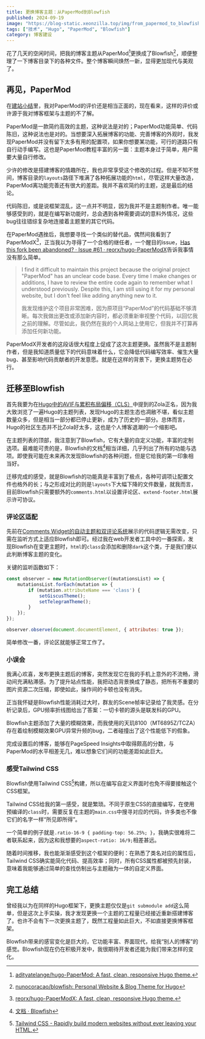 ```yaml
---
title: 更换博客主题：从PaperMod到Blowfish
published: 2024-09-19
image: "https://blog-static.xeonzilla.top/img/from_papermod_to_blowfish/cover.avif"
tags: ["技术", "Hugo", "PaperMod", "Blowfish"]
category: 博客建设
---
```

花了几天的空闲时间，把我的博客主题从PaperMod[^1]更换成了Blowfish[^2]，顺便整理了一下博客目录下的各种文件。整个博客瞬间焕然一新，显得更加现代与美观了。

## 再见，PaperMod
在[建站小结](/posts/blog_summary/)里，我对PaperMod的评价还是相当正面的，现在看来，这样的评价或许源于我对博客框架与主题的不了解。

PaperMod是一款简约高效的主题，这种说法是对的；PaperMod功能简单、代码陈旧，这种说法也是对的。当想要深入拓展博客的功能、完善博客的外观时，我发现PaperMod并没有留下太多有用的配置项，如果你想要某功能，可行的道路只有自行动手编写。这也是PaperMod教程丰富的另一面：主题本身过于简单，用户需要大量自行修改。

少许的修改是搭建博客的情趣所在，我也非常享受这个修改的过程。但是不知不觉间，博客目录的```layouts```路径下堆满了各种拓展功能的```html```，尽管这样大量改造，PaperMod离功能完善还有很大的差距。我并不喜欢简约的主题，这是最后的结论。

代码陈旧，或是说框架混乱，这一点并不明显，因为我并不是主题制作者。唯一能够感受到的，就是在编写新功能时，总会遇到各种需要调试的意料外情况，这些bug往往错综复杂地连接着主题里的其它代码。

在PaperMod遇挫后，我想要寻找一个类似的替代品，偶然间我看到了PaperModX[^3]，正当我以为寻得了一个合格的继任者，一个醒目的issue，[Has this fork been abandoned? · Issue #61 · reorx/hugo-PaperModX](https://github.com/reorx/hugo-PaperModX/issues/61)告诉我事情没有那么简单。
>I find it difficult to maintain this project because the original project "PaperMod" has an unclear code base. Every time I make changes or additions, I have to review the entire code again to remember what I understood previously. Despite this, I am still using it for my personal website, but I don't feel like adding anything new to it.
>
>我发现维护这个项目非常困难，因为原项目“PaperMod”的代码基础不够清晰。每次我做出更改或添加新内容时，都必须重新审视整个代码，以回忆我之前的理解。尽管如此，我仍然在我的个人网站上使用它，但我并不打算再添加任何新功能。

PaperModX开发者的这段话很大程度上促成了这次主题更换。虽然我不是主题制作者，但是我知道质量低下的代码意味着什么，它会降低代码编写效率、催生大量bug、甚至影响代码贡献者的开发意愿。就是在这样的背景下，更换主题势在必行。

## 迁移至Blowfish
首先我要为在[Hugo中的AVIF与累积布局偏移（CLS）](/posts/hugo_avif_cls/)中提到的Zola正名，因为我大致浏览了一遍Hugo的主题列表，发现Hugo的主题生态也凋敝不堪，看似主题数量众多，但是相当一部分都已停止更新，成为了历史的一部分。总体而言，Hugo的社区生态并不比Zola好太多，这也是个人博客退潮的一个缩影吧。

在主题列表的顶部，我注意到了Blowfish，它有大量的自定义功能，丰富的定制选项。最难能可贵的是，Blowfish的文档[^4]相当详细，几乎列出了所有的功能与选项。即使我可能在未来再次发现Blowfish的各种问题，但是它给我的第一印象相当好。

迁移完成的感受，就是Blowfish的功能真是丰富到了极点，各种可调项让配置文件也格外的长；与之形成对比的则是```layouts```下大幅下降的文件数量，就我而言，目前Blowfish只需要额外的```comments.html```以设置评论区、```extend-footer.html```展示许可协议。

### 评论区适配
先前在[Comments Widget的自动主题和双评论系统](/posts/auto_theme_comments_system_with_comments_widget/)展示的代码逻辑无需改变，只需在监听方式上适应Blowfish即可。经过我在web开发者工具中的一番探索，发现Blowfish在变更主题时，```html```的```class```会添加和删除```dark```这个类，于是我们便以此判断博客主题的变化。

关键的监听函数如下：
```javascript
const observer = new MutationObserver((mutationsList) => {
    mutationsList.forEach(mutation => {
        if (mutation.attributeName === 'class') {
            setGiscusTheme();
            setTelegramTheme();
        }
    });
});

observer.observe(document.documentElement, { attributes: true });
```
简单修改一番，评论区就能够正常工作了。

### 小误会
我满心欢喜，发布更换主题后的博客，突然发现它在我的手机上意外的不流畅，滑动间充满粘滞感。为了提升站点性能，我把动态背景换成了静态，把所有不重要的图片资源二次压缩，即使如此，操作间的卡顿也没有消失。

正当我怀疑是Blowfish性能消耗过大时，群友的Scene帧率记录给了我灵感。在分析记录后，GPU频率折线图给出了答案：一切卡顿的源头是联发科的GPU。

Blowfish主题添加了大量的模糊效果，而我使用的天玑8100（MT6895Z/TCZA）存在着绘制模糊效果GPU异常升频的bug，二者碰撞出了这个性能低下的假象。

完成设置后的博客，能够在PageSpeed Insights中取得颇高的分数，与PaperMod的水平相差无几，难以想象它们间的功能差距如此巨大。

### 感受Tailwind CSS
Blowfish使用Tailwind CSS[^5]构建，所以在编写自定义界面时也免不得要接触这个CSS框架。

Tailwind CSS给我的第一感受，就是繁琐。不同于原生CSS的直接编写，在使用预编译的```class```时，需要反复在主题的```main.css```中搜寻对应的代码，许多类也不像它们的名字一样“所见即所得”。

一个简单的例子就是```.ratio-16-9 { padding-top: 56.25%; }```，我确实很难将二者联系起来，因为这和我想要的```aspect-ratio: 16/9;```相差甚远。

随着时间推移，我也能渐渐感受到这个框架的便利：在熟悉了类名对应的属性后，Tailwind CSS确实能简化代码、提高效率；同时，所有CSS属性都被预先封装，意味着我能够通过简单的查找仿制出与主题融为一体的自定义界面。

## 完工总结
曾经我以为在同样的Hugo框架下，更换主题仅仅是```git submodule add```这么简单，但是这次上手实操，我才发现更换一个主题的工程量已经接近重新搭建博客了。也许不会有下一次更换主题了，既然工程量如此巨大，不如直接更换博客框架。

Blowfish带来的感官变化是巨大的，它功能丰富、界面现代，给我“别人的博客”的感觉。Blowfish现在仍在积极开发中，我很期待开发者还能为我们带来怎样的变化。

[^1]:[adityatelange/hugo-PaperMod: A fast, clean, responsive Hugo theme.](https://github.com/adityatelange/hugo-PaperMod)
[^2]:[nunocoracao/blowfish: Personal Website & Blog Theme for Hugo](https://github.com/nunocoracao/blowfish)
[^3]:[reorx/hugo-PaperModX: A fast, clean, responsive Hugo theme.](https://github.com/reorx/hugo-PaperModX)
[^4]:[文档 · Blowfish](https://blowfish.page/zh-cn/docs/)
[^5]:[Tailwind CSS - Rapidly build modern websites without ever leaving your HTML.](https://tailwindcss.com/)
